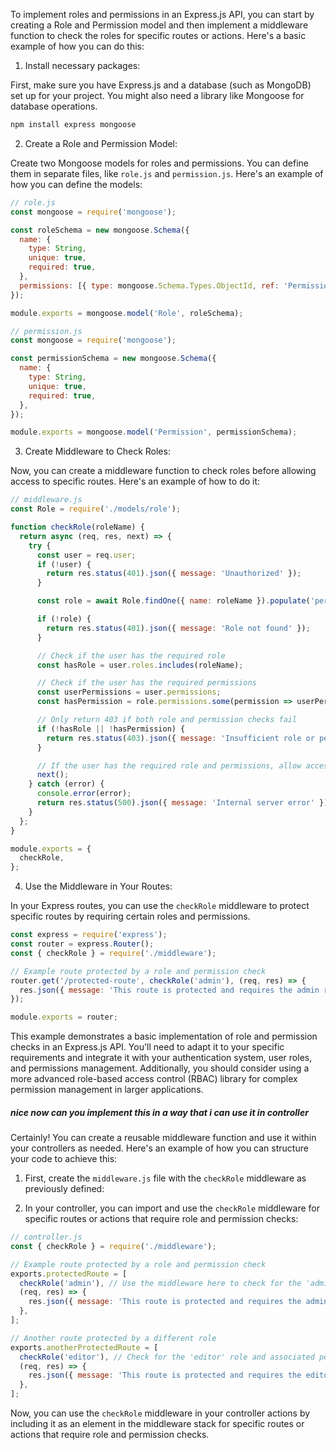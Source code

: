 To implement roles and permissions in an Express.js API, you can start by creating a Role and Permission model and then implement a middleware function to check the roles for specific routes or actions. Here's a basic example of how you can do this:

1. Install necessary packages:

First, make sure you have Express.js and a database (such as MongoDB) set up for your project. You might also need a library like Mongoose for database operations.

```bash
npm install express mongoose
```

2. Create a Role and Permission Model:

Create two Mongoose models for roles and permissions. You can define them in separate files, like `role.js` and `permission.js`. Here's an example of how you can define the models:

```javascript
// role.js
const mongoose = require('mongoose');

const roleSchema = new mongoose.Schema({
  name: {
    type: String,
    unique: true,
    required: true,
  },
  permissions: [{ type: mongoose.Schema.Types.ObjectId, ref: 'Permission' }],
});

module.exports = mongoose.model('Role', roleSchema);

// permission.js
const mongoose = require('mongoose');

const permissionSchema = new mongoose.Schema({
  name: {
    type: String,
    unique: true,
    required: true,
  },
});

module.exports = mongoose.model('Permission', permissionSchema);
```

3. Create Middleware to Check Roles:

Now, you can create a middleware function to check roles before allowing access to specific routes. Here's an example of how to do it:

```javascript
// middleware.js
const Role = require('./models/role');

function checkRole(roleName) {
  return async (req, res, next) => {
    try {
      const user = req.user;
      if (!user) {
        return res.status(401).json({ message: 'Unauthorized' });
      }

      const role = await Role.findOne({ name: roleName }).populate('permissions');

      if (!role) {
        return res.status(401).json({ message: 'Role not found' });
      }

      // Check if the user has the required role
      const hasRole = user.roles.includes(roleName);

      // Check if the user has the required permissions
      const userPermissions = user.permissions;
      const hasPermission = role.permissions.some(permission => userPermissions.includes(permission.name));

      // Only return 403 if both role and permission checks fail
      if (!hasRole || !hasPermission) {
        return res.status(403).json({ message: 'Insufficient role or permissions' });
      }

      // If the user has the required role and permissions, allow access
      next();
    } catch (error) {
      console.error(error);
      return res.status(500).json({ message: 'Internal server error' });
    }
  };
}

module.exports = {
  checkRole,
};
```

4. Use the Middleware in Your Routes:

In your Express routes, you can use the `checkRole` middleware to protect specific routes by requiring certain roles and permissions.

```javascript
const express = require('express');
const router = express.Router();
const { checkRole } = require('./middleware');

// Example route protected by a role and permission check
router.get('/protected-route', checkRole('admin'), (req, res) => {
  res.json({ message: 'This route is protected and requires the admin role.' });
});

module.exports = router;
```


This example demonstrates a basic implementation of role and permission checks in an Express.js API. You'll need to adapt it to your specific requirements and integrate it with your authentication system, user roles, and permissions management. Additionally, you should consider using a more advanced role-based access control (RBAC) library for complex permission management in larger applications.

##### nice now  can you implement this in a way that i can use it in controller

Certainly! You can create a reusable middleware function and use it within your controllers as needed. Here's an example of how you can structure your code to achieve this:

1. First, create the `middleware.js` file with the `checkRole` middleware as previously defined:


2. In your controller, you can import and use the `checkRole` middleware for specific routes or actions that require role and permission checks:

```javascript
// controller.js
const { checkRole } = require('./middleware');

// Example route protected by a role and permission check
exports.protectedRoute = [
  checkRole('admin'), // Use the middleware here to check for the 'admin' role and associated permissions
  (req, res) => {
    res.json({ message: 'This route is protected and requires the admin role and permissions.' });
  },
];

// Another route protected by a different role
exports.anotherProtectedRoute = [
  checkRole('editor'), // Check for the 'editor' role and associated permissions
  (req, res) => {
    res.json({ message: 'This route is protected and requires the editor role and permissions.' });
  },
];
```

Now, you can use the `checkRole` middleware in your controller actions by including it as an element in the middleware stack for specific routes or actions that require role and permission checks.


